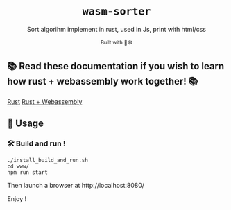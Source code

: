 <div align="center">

  <h1><code>wasm-sorter</code></h1>
  <p>
  Sort algorihm implement in rust, used in Js, print with html/css
  </p>
  <p>
    <sub>Built with 🦀🕸</sub>
  </p>
</div>

## 📚 Read these documentation if you wish to learn how rust + webassembly work together! 📚

[Rust](https://www.rust-lang.org/)
[Rust + Webassembly](https://rustwasm.github.io/docs/book/introduction.html)

## 🚴 Usage

### 🛠️ Build and run !

```
./install_build_and_run.sh
cd www/
npm run start
```
Then launch a browser at http://localhost:8080/

Enjoy !
